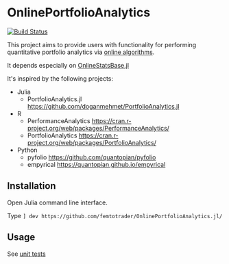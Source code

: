 # OnlinePortfolioAnalytics

[![Build Status](https://github.com/femtotrader/OnlinePortfolioAnalytics.jl/actions/workflows/CI.yml/badge.svg?branch=main)](https://github.com/femtotrader/OnlinePortfolioAnalytics.jl/actions/workflows/CI.yml?query=branch%3Amain)

This project aims to provide users with functionality for performing quantitative portfolio analytics via [online algorithms](https://en.wikipedia.org/wiki/Online_algorithm).

It depends especially on [OnlineStatsBase.jl](https://joshday.github.io/OnlineStats.jl/)

It's inspired by the following projects:

- Julia
  - PortfolioAnalytics.jl https://github.com/doganmehmet/PortfolioAnalytics.jl
- R
  - PerformanceAnalytics https://cran.r-project.org/web/packages/PerformanceAnalytics/
  - PortfolioAnalytics https://cran.r-project.org/web/packages/PortfolioAnalytics/
- Python
  - pyfolio https://github.com/quantopian/pyfolio
  - empyrical https://quantopian.github.io/empyrical

## Installation

Open Julia command line interface. 

Type `] dev https://github.com/femtotrader/OnlinePortfolioAnalytics.jl/`

## Usage

See [unit tests](test/)